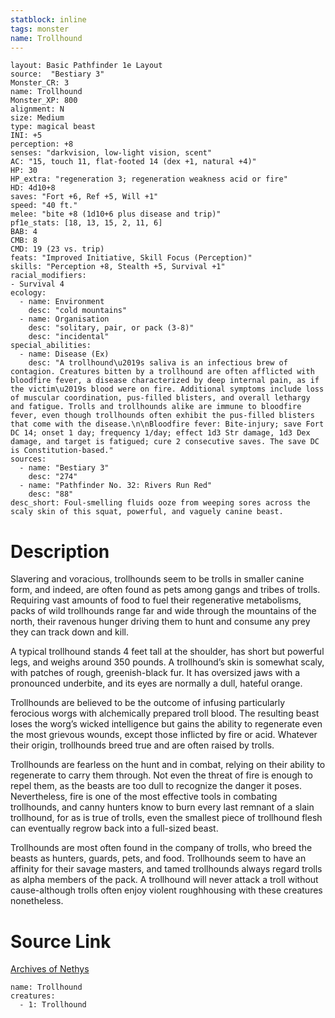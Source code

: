 ```yaml
---
statblock: inline
tags: monster
name: Trollhound
---
```

```statblock
layout: Basic Pathfinder 1e Layout
source:  "Bestiary 3"
Monster_CR: 3
name: Trollhound
Monster_XP: 800
alignment: N
size: Medium
type: magical beast
INI: +5
perception: +8
senses: "darkvision, low-light vision, scent"
AC: "15, touch 11, flat-footed 14 (dex +1, natural +4)"
HP: 30
HP_extra: "regeneration 3; regeneration weakness acid or fire"
HD: 4d10+8
saves: "Fort +6, Ref +5, Will +1"
speed: "40 ft."
melee: "bite +8 (1d10+6 plus disease and trip)"
pf1e_stats: [18, 13, 15, 2, 11, 6]
BAB: 4
CMB: 8
CMD: 19 (23 vs. trip)
feats: "Improved Initiative, Skill Focus (Perception)"
skills: "Perception +8, Stealth +5, Survival +1"
racial_modifiers:
- Survival 4
ecology:
  - name: Environment
    desc: "cold mountains"
  - name: Organisation
    desc: "solitary, pair, or pack (3-8)"
    desc: "incidental"
special_abilities:
  - name: Disease (Ex)
    desc: "A trollhound\u2019s saliva is an infectious brew of contagion. Creatures bitten by a trollhound are often afflicted with bloodfire fever, a disease characterized by deep internal pain, as if the victim\u2019s blood were on fire. Additional symptoms include loss of muscular coordination, pus-filled blisters, and overall lethargy and fatigue. Trolls and trollhounds alike are immune to bloodfire fever, even though trollhounds often exhibit the pus-filled blisters that come with the disease.\n\nBloodfire fever: Bite-injury; save Fort DC 14; onset 1 day; frequency 1/day; effect 1d3 Str damage, 1d3 Dex damage, and target is fatigued; cure 2 consecutive saves. The save DC is Constitution-based."
sources:
  - name: "Bestiary 3"
    desc: "274"
  - name: "Pathfinder No. 32: Rivers Run Red"
    desc: "88"
desc_short: Foul-smelling fluids ooze from weeping sores across the scaly skin of this squat, powerful, and vaguely canine beast.
```
# Description
Slavering and voracious, trollhounds seem to be trolls in smaller canine form, and indeed, are often found as pets among gangs and tribes of trolls. Requiring vast amounts of food to fuel their regenerative metabolisms, packs of wild trollhounds range far and wide through the mountains of the north, their ravenous hunger driving them to hunt and consume any prey they can track down and kill.

A typical trollhound stands 4 feet tall at the shoulder, has short but powerful legs, and weighs around 350 pounds. A trollhound’s skin is somewhat scaly, with patches of rough, greenish-black fur. It has oversized jaws with a pronounced underbite, and its eyes are normally a dull, hateful orange.

Trollhounds are believed to be the outcome of infusing particularly ferocious worgs with alchemically prepared troll blood. The resulting beast loses the worg’s wicked intelligence but gains the ability to regenerate even the most grievous wounds, except those inflicted by fire or acid. Whatever their origin, trollhounds breed true and are often raised by trolls.

Trollhounds are fearless on the hunt and in combat, relying on their ability to regenerate to carry them through. Not even the threat of fire is enough to repel them, as the beasts are too dull to recognize the danger it poses. Nevertheless, fire is one of the most effective tools in combating trollhounds, and canny hunters know to burn every last remnant of a slain trollhound, for as is true of trolls, even the smallest piece of trollhound flesh can eventually regrow back into a full-sized beast.

Trollhounds are most often found in the company of trolls, who breed the beasts as hunters, guards, pets, and food. Trollhounds seem to have an affinity for their savage masters, and tamed trollhounds always regard trolls as alpha members of the pack. A trollhound will never attack a troll without cause-although trolls often enjoy violent roughhousing with these creatures nonetheless.
# Source Link
[Archives of Nethys](https://aonprd.com/MonsterDisplay.aspx?ItemName=Trollhound)
```encounter-table
name: Trollhound
creatures:
  - 1: Trollhound
```
